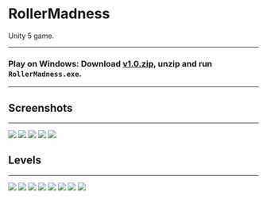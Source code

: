 # RollerMadness
Unity 5 game.
***

### Play on Windows: Download [v1.0.zip](https://github.com/Dissolving-in-Eternity/RollerMadness/releases/download/v1.0/v1.0.zip), unzip and run `RollerMadness.exe`.
***
## Screenshots
***

![](https://github.com/Dissolving-in-Eternity/RollerMadness/blob/master/Screenshots/Main.jpg)
![](https://github.com/Dissolving-in-Eternity/RollerMadness/blob/master/Screenshots/Levels.jpg)
![](https://github.com/Dissolving-in-Eternity/RollerMadness/blob/master/Screenshots/Victory.jpg)
![](https://github.com/Dissolving-in-Eternity/RollerMadness/blob/master/Screenshots/Game%20Over.jpg)
![](https://github.com/Dissolving-in-Eternity/RollerMadness/blob/master/Screenshots/Team.jpg)

## Levels
***

![](https://github.com/Dissolving-in-Eternity/RollerMadness/blob/master/Screenshots/1.jpg)
![](https://github.com/Dissolving-in-Eternity/RollerMadness/blob/master/Screenshots/2.jpg)
![](https://github.com/Dissolving-in-Eternity/RollerMadness/blob/master/Screenshots/3.jpg)
![](https://github.com/Dissolving-in-Eternity/RollerMadness/blob/master/Screenshots/4.jpg)
![](https://github.com/Dissolving-in-Eternity/RollerMadness/blob/master/Screenshots/5.jpg)
![](https://github.com/Dissolving-in-Eternity/RollerMadness/blob/master/Screenshots/6.jpg)
![](https://github.com/Dissolving-in-Eternity/RollerMadness/blob/master/Screenshots/7.jpg)
![](https://github.com/Dissolving-in-Eternity/RollerMadness/blob/master/Screenshots/8.jpg)
